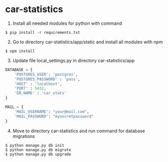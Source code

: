 # car-statistics

1. Install all needed modules for python with command 
 ```commandline
$ pip install -r requirements.txt
```
2. Go to directory car-statistics/app/static and install all modules with npm
```commandline
$ npm install
```
3. Update file local_settings.py in directory car-statistics/app
```python
DATABASE = {
    'POSTGRES_USER': 'postgres',
    'POSTGRES_PASSWORD' : 'pass',
    'HOST' : 'localhost',
    'PORT' : 5432,
    'DB_NAME' : 'car_stats'
}

MAIL = {
    'MAIL_USERNAME': "your@mail.com",
    'MAIL_PASSWORD': "mysecretpassword"
}
```
4. Move to directory car-statistics and run command for database migrations
```commandline
$ python manage.py db init
$ python manage.py db migrate
$ python manage.py db upgrade
```
